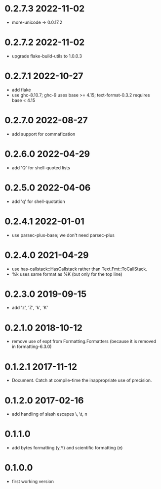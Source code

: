 0.2.7.3 2022-11-02
==================
- more-unicode -> 0.0.17.2

0.2.7.2 2022-11-02
==================
- upgrade flake-build-utils to 1.0.0.3

0.2.7.1 2022-10-27
==================
- add flake
- use ghc-8.10.7; ghc-9 uses base >= 4.15; text-format-0.3.2 requires base < 4.15

0.2.7.0 2022-08-27
==================
- add support for commafication

0.2.6.0 2022-04-29
==================
- add 'Q' for shell-quoted lists

0.2.5.0 2022-04-06
==================
- add 'q' for shell-quotation

0.2.4.1 2022-01-01
==================
- use parsec-plus-base; we don't need parsec-plus

0.2.4.0 2021-04-29
==================
- use has-callstack::HasCallstack rather than Text.Fmt::ToCallStack.
- %k uses same format as %K (but only for the top line)

0.2.3.0 2019-09-15
==================
- add 'z', 'Z', 'k', 'K'

0.2.1.0 2018-10-12
==================
- remove use of expt from Formatting.Formatters (because it is removed in
  formatting-6.3.0)

0.1.2.1 2017-11-12
==================
- Document.  Catch at compile-time the inappropriate use of precision.

0.1.2.0 2017-02-16
==================
- add handling of slash escapes \\, \t, n

0.1.1.0
=======

- add bytes formatting (y,Y) and scientific formatting (e)

0.1.0.0
=======

- first working version
